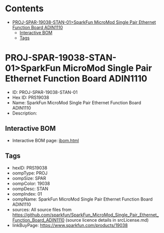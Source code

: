 



Contents
========

* [PROJ-SPAR-19038-STAN-01>SparkFun MicroMod Single Pair Ethernet Function Board ADIN1110](#proj-spar-19038-stan-01sparkfun-micromod-single-pair-ethernet-function-board-adin1110)
	* [Interactive BOM](#interactive-bom)
	* [Tags](#tags)

# PROJ-SPAR-19038-STAN-01>SparkFun MicroMod Single Pair Ethernet Function Board ADIN1110

- ID: PROJ-SPAR-19038-STAN-01
- Hex ID: PRS19038
- Name: SparkFun MicroMod Single Pair Ethernet Function Board ADIN1110
- Description: 

## Interactive BOM

- Interactive BOM page: [ibom.html](kicad/bom/ibom.html)

## Tags

- hexID: PRS19038
- oompType: PROJ
- oompSize: SPAR
- oompColor: 19038
- oompDesc: STAN
- oompIndex: 01
- oompName: SparkFun MicroMod Single Pair Ethernet Function Board ADIN1110
- sources: All source files from https://github.com/sparkfun/SparkFun_MicroMod_Single_Pair_Ethernet_Function_Board_ADIN1110 (source licence details in srcLicense.md)
- linkBuyPage: https://www.sparkfun.com/products/19038
